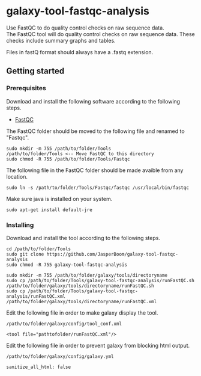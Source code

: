 # galaxy-tool-fastqc-analysis
Use FastQC to do quality control checks on raw sequence data.  
The FastQC tool will do quality control checks on raw sequence data. These checks include summary graphs and tables.

Files in fastQ format should always have a .fastq extension.

## Getting started

### Prerequisites
Download and install the following software according to the following steps.
* [FastQC](https://www.bioinformatics.babraham.ac.uk/projects/download.html#fastqc)

The FastQC folder should be moved to the following file and renamed to "Fastqc".
```
sudo mkdir -m 755 /path/to/folder/Tools
/path/to/folder/Tools <-- Move FastQC to this directory
sudo chmod -R 755 /path/to/folder/Tools/Fastqc
```
The following file in the FastQC folder should be made avaible from any location.
```
sudo ln -s /path/to/folder/Tools/Fastqc/fastqc /usr/local/bin/fastqc
```
Make sure java is installed on your system.
```
sudo apt-get install default-jre
```

### Installing
Download and install the tool according to the following steps.
```
cd /path/to/folder/Tools
sudo git clone https://github.com/JasperBoom/galaxy-tool-fastqc-analysis
sudo chmod -R 755 galaxy-tool-fastqc-analysis
```
```
sudo mkdir -m 755 /path/to/folder/galaxy/tools/directoryname
sudo cp /path/to/folder/Tools/galaxy-tool-fastqc-analysis/runFastQC.sh /path/to/folder/galaxy/tools/directoryname/runFastQC.sh
sudo cp /path/to/folder/Tools/galaxy-tool-fastqc-analysis/runFastQC.xml /path/to/folder/galaxy/tools/directoryname/runFastQC.xml
```
Edit the following file in order to make galaxy display the tool.
```
/path/to/folder/galaxy/config/tool_conf.xml
```
```
<tool file="pathtofolder/runFastQC.xml"/>
```
Edit the following file in order to prevent galaxy from blocking html output.
```
/path/to/folder/galaxy/config/galaxy.yml
```
```
sanitize_all_html: false
```
